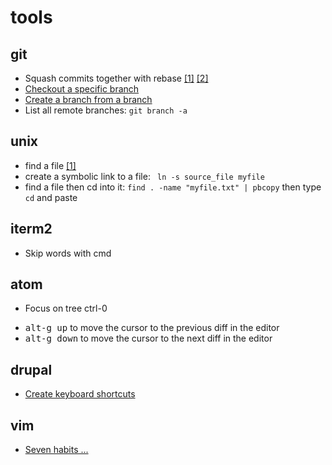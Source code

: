 # tools

## git 

- Squash commits together with rebase [[1]](http://gitready.com/advanced/2009/02/10/squashing-commits-with-rebase.html) [[2]](https://github.com/ginatrapani/todo.txt-android/wiki/Squash-All-Commits-Related-to-a-Single-Issue-into-a-Single-Commit)
- [Checkout a specific branch](http://stackoverflow.com/questions/67699/how-to-clone-all-remote-branches-in-git)
- [Create a branch from a branch](http://stackoverflow.com/questions/4470523/git-create-a-branch-from-another-branch)
- List all remote branches: ```git branch -a```

## unix

- find a file [[1]](http://www.cyberciti.biz/faq/howto-find-a-file-under-unix/)
- create a symbolic link to a file: ``` ln -s source_file myfile```
- find a file then cd into it: ```find . -name "myfile.txt" | pbcopy``` then type ```cd``` and paste

## iterm2

- Skip words with cmd

## atom

- Focus on tree ctrl-0
* <kbd>alt-g up</kbd> to move the cursor to the previous diff in the editor
* <kbd>alt-g down</kbd> to move the cursor to the next diff in the editor

## drupal

- [Create keyboard shortcuts](https://www.drupal.org/project/keyboard_shortcut)

## vim

- [Seven habits ...](http://www.moolenaar.net/habits.html)
